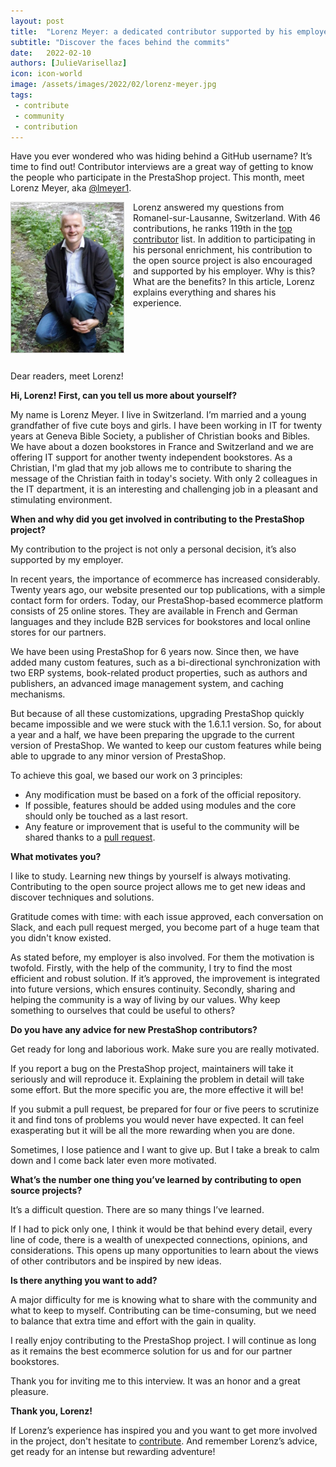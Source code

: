 ```yaml
---
layout: post
title:  "Lorenz Meyer: a dedicated contributor supported by his employer"
subtitle: "Discover the faces behind the commits"
date:   2022-02-10
authors: [JulieVarisellaz]
icon: icon-world
image: /assets/images/2022/02/lorenz-meyer.jpg
tags:
 - contribute
 - community
 - contribution
---
```

Have you ever wondered who was hiding behind a GitHub username? It’s time to find out! Contributor interviews are a great way of getting to know the people who participate in the PrestaShop project. This month, meet Lorenz Meyer, aka [@lmeyer1](https://github.com/lmeyer1).

<img style="border: 1px solid #CCC; float: left; margin: 0 1em 1em 0;" width="180" height="240" src="/assets/images/2022/02/lorenz-meyer.jpg">

Lorenz answered my questions from Romanel-sur-Lausanne, Switzerland. With 46 contributions, he ranks 119th in the [top contributor](https://contributors.prestashop.com/#lmeyer1) list. In addition to participating in his personal enrichment, his contribution to the open source project is also encouraged and supported by his employer. Why is this? What are the benefits? In this article, Lorenz explains everything and shares his experience.

<div style="clear:both"></div>

Dear readers, meet Lorenz!

**Hi, Lorenz! First, can you tell us more about yourself?**

My name is Lorenz Meyer. I live in Switzerland. I’m married and a young grandfather of five cute boys and girls.
I have been working in IT for twenty years at Geneva Bible Society, a publisher of Christian books and Bibles. We have about a dozen bookstores in France and Switzerland and we are offering IT support for another twenty independent bookstores. As a Christian, I'm glad that my job allows me to contribute to sharing the message of the Christian faith in today's society.
With only 2 colleagues in the IT department, it is an interesting and challenging job in a pleasant and stimulating environment.

**When and why did you get involved in contributing to the PrestaShop project?**

My contribution to the project is not only a personal decision, it’s also supported by my employer.

In recent years, the importance of ecommerce has increased considerably. Twenty years ago, our website presented our top publications, with a simple contact form for orders. Today, our PrestaShop-based ecommerce platform consists of 25 online stores. They are available in French and German languages and they include B2B services for bookstores and local online stores for our partners.

We have been using PrestaShop for 6 years now. Since then, we have added many custom features, such as a bi-directional synchronization with two ERP systems, book-related product properties, such as authors and publishers, an advanced image management system, and caching mechanisms. 

But because of all these customizations, upgrading PrestaShop quickly became impossible and we were stuck with the 1.6.1.1 version. So, for about a year and a half, we have been preparing the upgrade to the current version of PrestaShop. We wanted to keep our custom features while being able to upgrade to any minor version of PrestaShop. 

To achieve this goal, we based our work on 3 principles:
- Any modification must be based on a fork of the official repository.
- If possible, features should be added using modules and the core should only be touched as a last resort.
- Any feature or improvement that is useful to the community will be shared thanks to a [pull request](https://github.com/PrestaShop/PrestaShop/pulls).

**What motivates you?**

I like to study. Learning new things by yourself is always motivating. Contributing to the open source project allows me to get new ideas and discover techniques and solutions.

Gratitude comes with time: with each issue approved, each conversation on Slack, and each pull request merged, you become part of a huge team that you didn't know existed.

As stated before, my employer is also involved. For them the motivation is twofold. Firstly, with the help of the community, I try to find the most efficient and robust solution. If it’s approved, the improvement is integrated into future versions, which ensures continuity. Secondly, sharing and helping the community is a way of living by our values. Why keep something to ourselves that could be useful to others?

**Do you have any advice for new PrestaShop contributors?**

Get ready for long and laborious work. Make sure you are really motivated.

If you report a bug on the PrestaShop project, maintainers will take it seriously and will reproduce it. Explaining the problem in detail will take some effort. But the more specific you are, the more effective it will be!

If you submit a pull request, be prepared for four or five peers to scrutinize it and find tons of problems you would never have expected. It can feel exasperating but it will be all the more rewarding when you are done.

Sometimes, I lose patience and I want to give up. But I take a break to calm down and I come back later even more motivated.

**What’s the number one thing you’ve learned by contributing to open source projects?**

It’s a difficult question. There are so many things I’ve learned.

If I had to pick only one, I think it would be that behind every detail, every line of code, there is a wealth of unexpected connections, opinions, and considerations. This opens up many opportunities to learn about the views of other contributors and be inspired by new ideas.

**Is there anything you want to add?**

A major difficulty for me is knowing what to share with the community and what to keep to myself. Contributing can be time-consuming, but we need to balance that extra time and effort with the gain in quality.

I really enjoy contributing to the PrestaShop project. I will continue as long as it remains the best ecommerce solution for us and for our partner bookstores. 

Thank you for inviting me to this interview. It was an honor and a great pleasure. 

**Thank you, Lorenz!**

If Lorenz’s experience has inspired you and you want to get more involved in the project, don't hesitate to [contribute](https://github.com/PrestaShop). And remember Lorenz’s advice, get ready for an intense but rewarding adventure!

